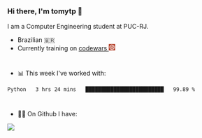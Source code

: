 ### Hi there, I'm tomytp 👋

I am a Computer Engineering student at PUC-RJ.
- Brazilian 🇧🇷
- Currently training on  <a href="https://www.codewars.com/" target="_blank"> codewars </a><img src="Images/codewars.svg" width="15"/>

#
- 📊 This week I've worked with:
<!--START_SECTION:waka-->
```text
Python   3 hrs 24 mins   █████████████████████████   99.89 % 
```
<!--END_SECTION:waka-->

#
- :man_technologist: On Github I have:

<img height="200em" src="https://github-readme-stats.vercel.app/api?username=tomytp&show_icons=true&hide_border=true&&count_private=true&include_all_commits=true&theme=material-palenight&hide_title=true" />  
